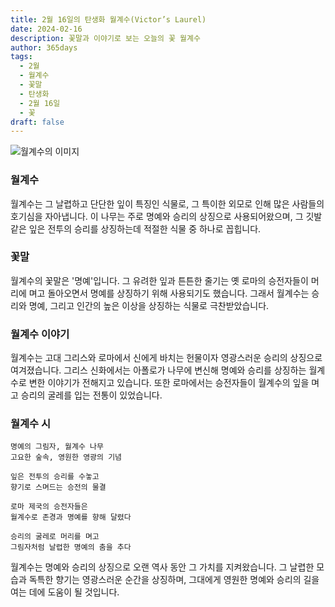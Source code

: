 ```yaml
---
title: 2월 16일의 탄생화 월계수(Victor’s Laurel)
date: 2024-02-16
description: 꽃말과 이야기로 보는 오늘의 꽃 월계수
author: 365days
tags:
  - 2월
  - 월계수
  - 꽃말
  - 탄생화
  - 2월 16일
  - 꽃
draft: false
---
```


![월계수의 이미지](https://cdn.pixabay.com/photo/2017/09/23/19/24/laurel-2779880_640.jpg#center)


### 월계수
월계수는 그 날렵하고 단단한 잎이 특징인 식물로, 그 특이한 외모로 인해 많은 사람들의 호기심을 자아냅니다. 이 나무는 주로 명예와 승리의 상징으로 사용되어왔으며, 그 깃발 같은 잎은 전투의 승리를 상징하는데 적절한 식물 중 하나로 꼽힙니다.

### 꽃말
월계수의 꽃말은 '명예'입니다. 그 유려한 잎과 튼튼한 줄기는 옛 로마의 승전자들이 머리에 며고 돌아오면서 명예를 상징하기 위해 사용되기도 했습니다. 그래서 월계수는 승리와 명예, 그리고 인간의 높은 이상을 상징하는 식물로 극찬받았습니다.

### 월계수 이야기
월계수는 고대 그리스와 로마에서 신에게 바치는 헌물이자 영광스러운 승리의 상징으로 여겨졌습니다. 그리스 신화에서는 아폴로가 나무에 변신해 명예와 승리를 상징하는 월계수로 변한 이야기가 전해지고 있습니다. 또한 로마에서는 승전자들이 월계수의 잎을 며고 승리의 굴레를 입는 전통이 있었습니다.

### 월계수 시

	명예의 그림자, 월계수 나무  
	고요한 숲속, 영원한 영광의 기념
	
	잎은 전투의 승리를 수놓고  
	향기로 스며드는 승전의 물결
	
	로마 제국의 승전자들은  
	월계수로 존경과 명예를 향해 달렸다
	
	승리의 굴레로 머리를 며고  
	그림자처럼 날렵한 명예의 춤을 추다

월계수는 명예와 승리의 상징으로 오랜 역사 동안 그 가치를 지켜왔습니다. 그 날렵한 모습과 독특한 향기는 영광스러운 순간을 상징하며, 그대에게 영원한 명예와 승리의 길을 여는 데에 도움이 될 것입니다.